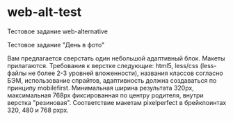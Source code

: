# web-alt-test
 Тестовое задание web-alternative

Тестовое задание "День в фото"

Вам предлагается cверстать один небольшой адаптивный блок. Макеты прилагаются. Требования к верстке следующие: html5, less/css (less-файлы не более 2-3 уровней вложенности), названия классов согласно БЭМ, использование спрайтов, адаптивность должна создаваться по принципу mobilefirst. Минимальная ширина результата 320px, максимальная 768px фиксированная по центру родителя, внутри верстка "резиновая". Соответствие макетам pixelperfect в брейкпоинтах 320, 480 и 768 pxpx. 